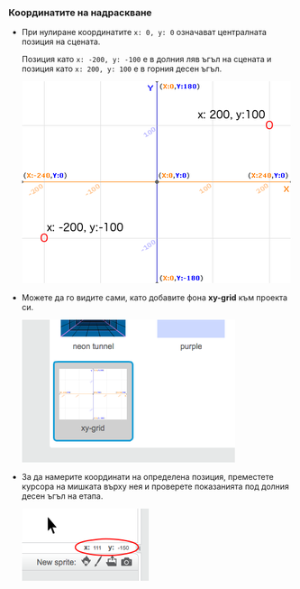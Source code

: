 ### Координатите на надраскване

+ При нулиране координатите `х: 0, y: 0` означават централната позиция на сцената.
    
    Позиция като `х: -200, y: -100` е в долния ляв ъгъл на сцената и позиция като `х: 200, y: 100` е в горния десен ъгъл.
    
    ![Координатите на етапа](images/coordinates-stage.png)

+ Можете да го видите сами, като добавите фона **xy-grid** към проекта си.
    
    ![Координатите на етапа](images/coordinates-backdrop.png)

+ За да намерите координати на определена позиция, преместете курсора на мишката върху нея и проверете показанията под долния десен ъгъл на етапа.
    
    ![Координиране на показанията](images/coordinates-xy-example.png)
